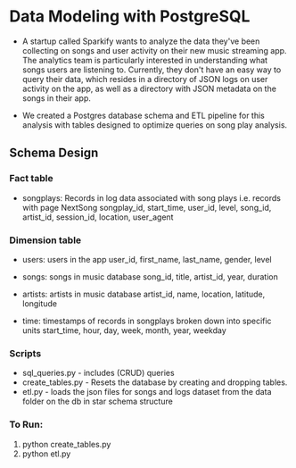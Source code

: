 # Data Modeling with PostgreSQL <br>

 - A startup called Sparkify wants to analyze the data they've been collecting on songs and user activity on their new music streaming app. The analytics team is particularly interested in understanding what songs users are listening to. Currently, they don't have an easy way to query their data, which resides in a directory of JSON logs on user activity on the app, as well as a directory with JSON metadata on the songs in their app. <br>

- We created a Postgres database schema and ETL pipeline for this analysis with tables designed to optimize queries on song play analysis.

## Schema Design<br>

### Fact table <br>

   - songplays: Records in log data associated with song plays i.e. records with page NextSong songplay_id, start_time, user_id, level, song_id, artist_id, session_id, location, user_agent <br>
 
### Dimension table <br>

   - users: users in the app user_id, first_name, last_name, gender, level

   - songs: songs in music database song_id, title, artist_id, year, duration

   - artists: artists in music database artist_id, name, location, latitude, longitude

   - time: timestamps of records in songplays broken down into specific units start_time, hour, day, week, month, year, weekday

 
### Scripts<br>

- sql_queries.py - includes (CRUD) queries <br>
- create_tables.py - Resets the database by creating and dropping tables. <br>
- etl.py - loads the json files for songs and logs dataset from the data folder on the db in star schema structure <br>

### To Run: <br>

1. python create_tables.py <br>
2. python etl.py
